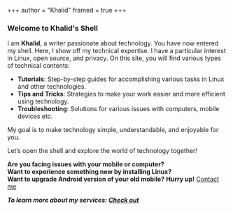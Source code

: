 +++
author = "Khalid"
framed = true
+++
### Welcome to Khalid's Shell

I am **Khalid**, a writer passionate about technology. You have now entered my shell. Here, I show off my technical expertise. I have a particular interest in Linux, open source, and privacy. On this site, you will find various types of technical contents:

- **Tutorials**: Step-by-step guides for accomplishing various tasks in Linux and other technologies.  
- **Tips and Tricks**: Strategies to make your work easier and more efficient using technology.  
- **Troubleshooting**: Solutions for various issues with computers, mobile devices etc.

My goal is to make technology simple, understandable, and enjoyable for you.  

Let’s open the shell and explore the world of technology together!  

**Are you facing issues with your mobile or computer?**  
**Want to experience something new by installing Linux?**  
**Want to upgrade Android version of your old mobile?**
**Hurry up!** [Contact me](khalidrafi@duck.com)

___To learn more about my services: [Check out](https://blog.khalidrafi.me/en/services)___

